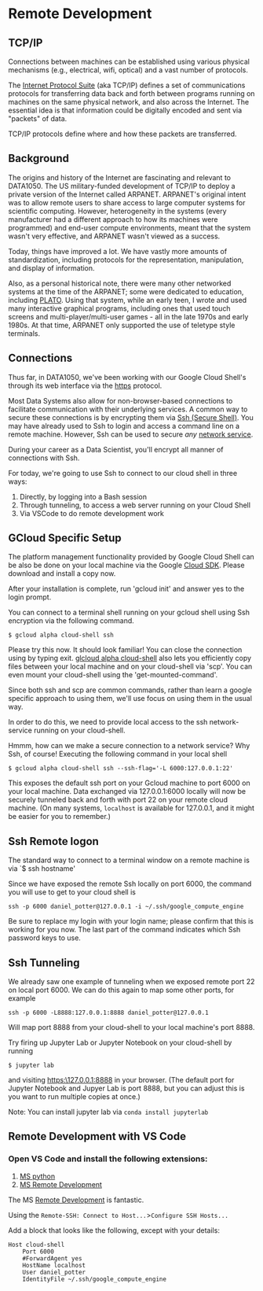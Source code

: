 # Remote Development

## TCP/IP
Connections between machines can be established using various physical mechanisms (e.g., electrical, wifi, optical) and a vast number of protocols.

The [Internet Protocol Suite](https://en.wikipedia.org/wiki/Internet_protocol_suite) (aka TCP/IP) defines a set of communications protocols for transferring data back and forth between programs running on machines on the same physical network, and also across the Internet.  The essential idea is that information could be digitally encoded and sent via "packets" of data.

TCP/IP protocols define where and how these packets are transferred.  

## Background
The origins and history of the Internet are fascinating and relevant to DATA1050.  The US military-funded development of  TCP/IP to deploy a private version of the Internet called ARPANET. ARPANET's original intent was to allow remote users to share access to large computer systems for scientific computing.  However, heterogeneity in the systems (every manufacturer had a different approach to how its machines were programmed) and end-user compute environments, meant that the system wasn't very effective, and ARPANET wasn't viewed as a success.

Today, things have improved a lot. We have vastly more amounts of standardization, including protocols for the representation, manipulation, and display of information.

Also, as a personal historical note, there were many other networked systems at the time of the ARPANET; some were dedicated to education, including [PLATO](https://www.amazon.com/Friendly-Orange-Glow-Untold-Cyberculture/dp/1101871555). Using that system, while an early teen, I wrote and used many interactive graphical programs, including ones that used touch screens and multi-player/multi-user games - all in the late 1970s and early 1980s. At that time, ARPANET only supported the use of teletype style terminals.

## Connections
Thus far, in DATA1050, we've been working with our Google Cloud Shell's through its web interface via the [https](https://en.wikipedia.org/wiki/HTTPS) protocol.  

Most Data Systems also allow for non-browser-based connections to facilitate communication with their underlying services. A common way to secure these connections is by encrypting them via [Ssh (Secure Shell)](https://en.wikipedia.org/wiki/Ssh_(Secure_Shell)).  You may have already used to Ssh to login and access a command line on a remote machine.  However, Ssh can be used to secure *any* [network service](https://en.wikipedia.org/wiki/Ssh_(Secure_Shell)).  

During your career as a Data Scientist, you'll encrypt all manner of connections with Ssh.

For today, we're going to use Ssh to connect to our cloud shell in three ways:

1. Directly, by logging into a Bash session
2. Through tunneling, to access a web server running on your Cloud Shell
3. Via VSCode to do remote development work

## GCloud Specific Setup
The platform management functionality provided by Google Cloud Shell can be also be done on your local machine via the Google [Cloud SDK](https://cloud.google.com/sdk).  Please download and install a copy now.

After your installation is complete, run 'gcloud init' and answer yes to the login prompt.  

You can connect to a terminal shell running on your gcloud shell using Ssh encryption via the following command.

`$ gcloud alpha cloud-shell ssh`

Please try this now. It should look familiar! You can close the connection using by typing exit.  [glcloud alpha cloud-shell](https://cloud.google.com/sdk/gcloud/reference/alpha/cloud-shell) also lets you efficiently copy files between your local machine and on your cloud-shell via 'scp'.  You can even mount your cloud-shell using the 'get-mounted-command'.

Since both ssh and scp are common commands, rather than learn a google specific approach to using them, we'll use focus on using them in the usual way.

In order to do this, we need to provide local access to the ssh network-service running on your cloud-shell.

Hmmm, how can we make a secure connection to a network service? Why Ssh, of course! Executing the following command in your local shell


`$ gcloud alpha cloud-shell ssh --ssh-flag='-L 6000:127.0.0.1:22'`

This exposes the default ssh port on your Gcloud machine to port 6000 on your local machine. Data exchanged via 127.0.0.1:6000 locally will now be securely tunneled back and forth with port 22 on your remote cloud machine. (On many systems, `localhost` is available for 127.0.0.1, and it might be easier for you to remember.)

## Ssh Remote logon

The standard way to connect to a terminal window on a remote machine is via
`$ ssh hostname'

Since we have exposed the remote Ssh locally on port 6000, the command you will use to get to your cloud shell is

`ssh -p 6000 daniel_potter@127.0.0.1 -i ~/.ssh/google_compute_engine`

Be sure to replace my login with your login name; please confirm that this is working for you now.  The last part of the command indicates which Ssh password keys to use.  

## Ssh Tunneling

We already saw one example of tunneling when we exposed remote port 22 on local port 6000.  We can do this again to map some other ports, for example 

`ssh -p 6000 -L8888:127.0.0.1:8888 daniel_potter@127.0.0.1`

Will map port 8888 from your cloud-shell to your local machine's port 8888. 

Try firing up Jupyter Lab or Jupyter Notebook on your cloud-shell by running

`$ jupyter lab`

and visiting [https:\\127.0.0.1:8888](https:\\127.0.0.1:9999) in your browser. (The default port for Jupyter Notebook and Jupyer Lab is port 8888, but you can adjust this is you want to run multiple copies at once.)

Note: You can install jupyter lab via `conda install jupyterlab`

## Remote Development with VS Code

### Open VS Code and install the following extensions:
1. [MS python](https://marketplace.visualstudio.com/items?itemName=ms-python.python)
2. [MS Remote Development](https://marketplace.visualstudio.com/items?itemName=ms-vscode-remote.vscode-remote-extensionpack)

The MS [Remote Development](https://code.visualstudio.com/docs/remote/ssh) is fantastic. 

Using the `Remote-SSH: Connect to Host...`>`Configure SSH Hosts...` 

Add a block that looks like the following, except with your details:

```
Host cloud-shell
    Port 6000
    #ForwardAgent yes
    HostName localhost
    User daniel_potter
    IdentityFile ~/.ssh/google_compute_engine
```

